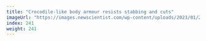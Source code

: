 ```yaml
---
title: "Crocodile-like body armour resists stabbing and cuts"
imageUrl: "https://images.newscientist.com/wp-content/uploads/2023/01/20144941/SEI_140927803.jpg?width=600"
index: 241
weight: 241
---
```

